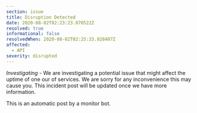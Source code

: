 ```yaml
---
section: issue
title: Disruption Detected
date: 2020-08-02T02:23:23.070522Z
resolved: true
informational: false
resolvedWhen: 2020-08-02T02:25:33.928407Z
affected:
  - API
severity: disrupted
---
```

*Investigating* - We are investigating a potential issue that might affect the uptime of one our of services. We are sorry for any inconvenience this may cause you. This incident post will be updated once we have more information.

This is an automatic post by a monitor bot.
        